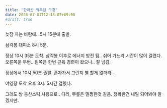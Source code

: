 ```yaml
---
title: "한라산 백록담 구경"
date: 2020-07-01T12:15:07+09:00
#draft: true
---
```

늦잠 자는 바람에.. 5시 15분에 출발.

삼각봉 대피소 8시 5분.

정상 10시 35분 도착. 삼각봉 이후로 에너지 방전 됨..
쉬어 가느라 시간이 많이 걸렸다.
오른쪽운 두번.. 왼쪽은 한번 근육 경련이 왔으나.. 잘 넘김.

정상에서 10시 50분 출발. 혼자가서 그런지 별 할게 없더라..

야영장 도착 오후 3시. 5시간 걸렸다.

그래도 쌍 등산스틱 사용으로.. 다리, 무릎은 멀쩡한것 같음.
정확한건 내일 되어봐야 알겠지만.
